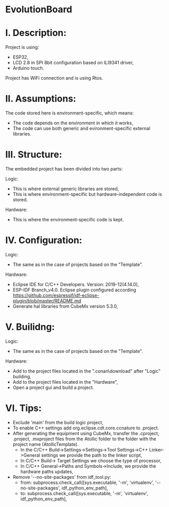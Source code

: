 # EvolutionBoard

# I. Description:
Project is using:
- ESP32,
- LCD 2.8 in SPI 8bit configuration based on ILI9341 driver,
- Arduino touch.

Project has WiFi connection and is using Rtos.

# II. Assumptions:
The code stored here is environment-specific, which means:
- The code depends on the environment in which it works,
- The code can use both generic and evironment-specific external libraries.

# III. Structure:
The embedded project has been divided into two parts:

Logic:
- This is where external generic libraries are stored,
- This is where environment-specific but hardware-independent code is stored.

Hardware:
- This is where the environment-specific code is kept.

# IV. Configuration:
Logic:
- The same as in the case of projects based on the "Template".

Hardware:
- Eclipse IDE for C/C++ Developers. Version: 2019-12(4.14.0),
- ESP-IDF Branch_v4.0. Eclipse plugin configured according https://github.com/espressif/idf-eclipse-plugin/blob/master/README.md
- Generate hal libraries from CubeMx version 5.3.0,

# V. Builidng:
Logic:
- The same as in the case of projects based on the "Template".

Hardware:
- Add to the project files located in the ".conan\download" after "Logic" building,
- Add to the project files located in the "Hardware",
- Open a project gui and build a project.

# VI. Tips:
- Exclude 'main' from the build logic project,
- To enable C++ settings add <nature>org.eclipse.cdt.core.ccnature</nature> to .project.
- After generating the equipment using CubeMx, transfer the .cproject, .project, .mxproject files from the Atollic folder to the folder with the project name (AtollicTemplate). 
  - In the C/C++ Build->Settings->Settings->Tool Settings->C++ Linker->General settings we provide the path to the linker script,
  - In C/C++ Build-> Target Settings we choose the type of processor,
  - In C/C++ General->Paths and Symbols->Include, we provide the hardware paths updates,
- Remove '--no-site-packages' from idf_tool.py:
  - from: subprocess.check_call([sys.executable, '-m', 'virtualenv', '--no-site-packages', idf_python_env_path],
  - to:   subprocess.check_call([sys.executable, '-m', 'virtualenv', idf_python_env_path],